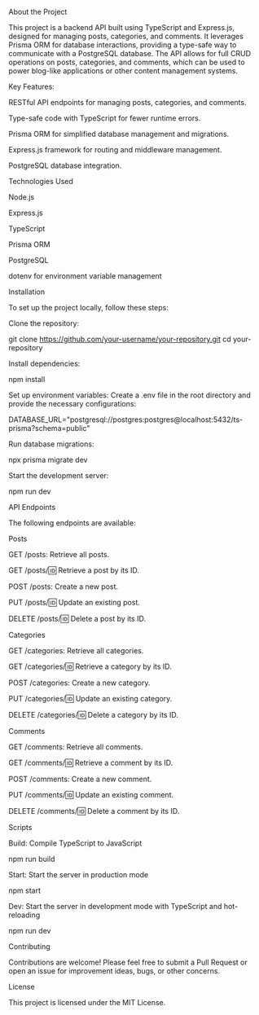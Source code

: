About the Project

This project is a backend API built using TypeScript and Express.js, designed for managing posts, categories, and comments. It leverages Prisma ORM for database interactions, providing a type-safe way to communicate with a PostgreSQL database. The API allows for full CRUD operations on posts, categories, and comments, which can be used to power blog-like applications or other content management systems.

Key Features:

RESTful API endpoints for managing posts, categories, and comments.

Type-safe code with TypeScript for fewer runtime errors.

Prisma ORM for simplified database management and migrations.

Express.js framework for routing and middleware management.

PostgreSQL database integration.

Technologies Used

Node.js

Express.js

TypeScript

Prisma ORM

PostgreSQL

dotenv for environment variable management

Installation

To set up the project locally, follow these steps:

Clone the repository:

git clone https://github.com/your-username/your-repository.git
cd your-repository

Install dependencies:

npm install

Set up environment variables:
Create a .env file in the root directory and provide the necessary configurations:

DATABASE_URL="postgresql://postgres:postgres@localhost:5432/ts-prisma?schema=public"

Run database migrations:

npx prisma migrate dev

Start the development server:

npm run dev

API Endpoints

The following endpoints are available:

Posts

GET /posts: Retrieve all posts.

GET /posts/:id: Retrieve a post by its ID.

POST /posts: Create a new post.

PUT /posts/:id: Update an existing post.

DELETE /posts/:id: Delete a post by its ID.

Categories

GET /categories: Retrieve all categories.

GET /categories/:id: Retrieve a category by its ID.

POST /categories: Create a new category.

PUT /categories/:id: Update an existing category.

DELETE /categories/:id: Delete a category by its ID.

Comments

GET /comments: Retrieve all comments.

GET /comments/:id: Retrieve a comment by its ID.

POST /comments: Create a new comment.

PUT /comments/:id: Update an existing comment.

DELETE /comments/:id: Delete a comment by its ID.

Scripts

Build: Compile TypeScript to JavaScript

npm run build

Start: Start the server in production mode

npm start

Dev: Start the server in development mode with TypeScript and hot-reloading

npm run dev

Contributing

Contributions are welcome! Please feel free to submit a Pull Request or open an issue for improvement ideas, bugs, or other concerns.

License

This project is licensed under the MIT License.
